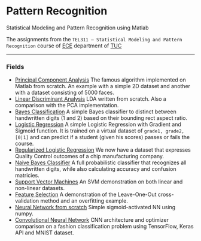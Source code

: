 # Pattern Recognition
Statistical Modeling and Pattern Recognition using Matlab

The assignments from the `TEL311 – Statistical Modeling and Pattern Recognition` course of [ECE](https://www.ece.tuc.gr/) department of [TUC](https://www.tuc.gr/)  

___  
### Fields  

* [Principal Component Analysis](./PrincipalComponentAnalysis/) The famous algorithm implemented on Matlab from scratch. An example with a simple 2D dataset and another with a dataset consisting of 5000 faces.
* [Linear Discriminant Analysis](./LinearDiscriminantAnalysis/) LDA written from scratch. Also a comparison with the PCA implementation. 
* [Bayes Classification](./BayesClassification/) A simple Bayes classifier to distinct between handwritten digits (1 and 2) based on their bounding rect aspect ratio.
* [Logistic Regression](./LogisticRegression/) A simple Logistic Regression with Gradient and Sigmoid function. It is trained on a virtual dataset of `grade1, grade2, [0|1]` and can predict if a student (given his scores) passes or fails the course.
* [Regularized Logistic Regression](./RegularizedLogisticRegression/) We now have a dataset that expresses Quality Control outcomes of a chip manufacturing company.
* [Naive Bayes Classifier](./NaiveBayesClassifier/) A full probabilistic classifier that recognizes all handwritten digits, while also calculating accuracy and confusion matricies.
* [Support Vector Machines](./SupportVectorMachines/) An SVM demonstration on both linear and non-linear datasets.
* [Feature Selection](./FeatureSelection/) A demonstration of the Leave-One-Out cross-validation method and an overfitting example.
* [Neural Network from scratch](./NeuralNetwork-from-scratch/) Simple sigmoid-activated NN using numpy.
* [Convolutional Neural Network](./ConvolutionalNeuralNetwork/) CNN architecture and optimizer comparison on a fashion classification problem using TensorFlow, Keras API and MNIST dataset.
